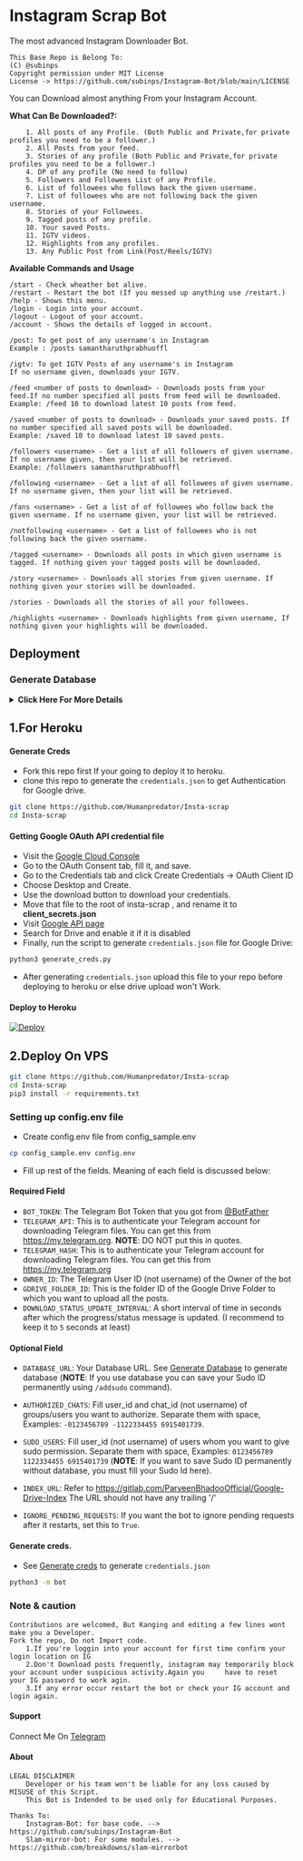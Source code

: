 # Instagram Scrap Bot
The most advanced Instagram Downloader Bot.

```
This Base Repo is Belong To:
(C) @subinps
Copyright permission under MIT License
License -> https://github.com/subinps/Instagram-Bot/blob/main/LICENSE
```


You can Download almost anything From your Instagram Account.

**What Can Be Downloaded?:**
```
    1. All posts of any Profile. (Both Public and Private,for private profiles you need to be a follower.)
    2. All Posts from your feed.
    3. Stories of any profile (Both Public and Private,for private profiles you need to be a follower.)
    4. DP of any profile (No need to follow)
    5. Followers and Followees List of any Profile.
    6. List of followees who follows back the given username.
    7. List of followees who are not following back the given username.
    8. Stories of your Followees.
    9. Tagged posts of any profile.
    10. Your saved Posts.
    11. IGTV videos.
    12. Highlights from any profiles.
    13. Any Public Post from Link(Post/Reels/IGTV)
```

**Available Commands and Usage**
```
/start - Check wheather bot alive.
/restart - Restart the bot (If you messed up anything use /restart.)
/help - Shows this menu.
/login - Login into your account.
/logout - Logout of your account.
/account - Shows the details of logged in account.

/post: To get post of any username's in Instagram
Example : /posts samantharuthprabhuoffl

/igtv: To get IGTV Posts of any username's in Instagram
If no username given, downloads your IGTV.

/feed <number of posts to download> - Downloads posts from your feed.If no number specified all posts from feed will be downloaded.
Example: /feed 10 to download latest 10 posts from feed.

/saved <number of posts to download> - Downloads your saved posts. If no number specified all saved posts will be downloaded.
Example: /saved 10 to download latest 10 saved posts.

/followers <username> - Get a list of all followers of given username. If no username given, then your list will be retrieved.
Example: /followers samantharuthprabhuoffl

/following <username> - Get a list of all followees of given username. If no username given, then your list will be retrieved.

/fans <username> - Get a list of of followees who follow back the given username. If no username given, your list will be retrieved.

/notfollowing <username> - Get a list of followees who is not following back the given username.

/tagged <username> - Downloads all posts in which given username is tagged. If nothing given your tagged posts will be downloaded.

/story <username> - Downloads all stories from given username. If nothing given your stories will be downloaded.

/stories - Downloads all the stories of all your followees.

/highlights <username> - Downloads highlights from given username, If nothing given your highlights will be downloaded.

```
## Deployment

### Generate Database
<details>
    <summary><b>Click Here For More Details</b></summary>

**1. Using ElephantSQL**
- Go to https://elephantsql.com and create account (skip this if you already have **ElephantSQL** account)
- Hit `Create New Instance`
- Follow the further instructions in the screen.
- Hit `Select Region`
- Hit `Review`
- Hit `Create instance`
- Select your database name
- Copy your database url, and fill to `DATABASE_URL` in config

**2. Using Heroku PostgreSQL**
<p><a href="https://dev.to/prisma/how-to-setup-a-free-postgresql-database-on-heroku-1dc1"> <img src="https://img.shields.io/badge/See%20Dev.to-black?style=for-the-badge&logo=dev.to" width="160""/></a></p>

</details>


## 1.For Heroku
    
#### Generate Creds
- Fork this repo first If your going to deploy it to heroku.
- clone this repo to generate the `credentials.json` to get Authentication for Google drive.
    
```sh
git clone https://github.com/Humanpredator/Insta-scrap
cd Insta-scrap
```
 
#### Getting Google OAuth API credential file
- Visit the [Google Cloud Console](https://console.developers.google.com/apis/credentials)
- Go to the OAuth Consent tab, fill it, and save.
- Go to the Credentials tab and click Create Credentials -> OAuth Client ID
- Choose Desktop and Create.
- Use the download button to download your credentials.
- Move that file to the root of insta-scrap , and rename it to **client_secrets.json**
- Visit [Google API page](https://console.developers.google.com/apis/library)
- Search for Drive and enable it if it is disabled
- Finally, run the script to generate `credentials.json` file for Google Drive:

```sh
python3 generate_creds.py
```

- After generating `credentials.json` upload this file to your repo before deploying to heroku or else drive upload won't Work.
    
#### Deploy to Heroku
[![Deploy](https://www.herokucdn.com/deploy/button.svg)](https://heroku.com/deploy)

## 2.Deploy On VPS

```sh
git clone https://github.com/Humanpredator/Insta-scrap
cd Insta-scrap
pip3 install -r requirements.txt
```

### Setting up config.env file
- Create config.env file from config_sample.env

```sh
cp config_sample.env config.env
```
- Fill up rest of the fields. Meaning of each field is discussed below:
#### Required Field
- `BOT_TOKEN`: The Telegram Bot Token that you got from [@BotFather](https://t.me/BotFather)
- `TELEGRAM_API`: This is to authenticate your Telegram account for downloading Telegram files. You can get this from https://my.telegram.org. **NOTE**: DO NOT put this in quotes.
- `TELEGRAM_HASH`: This is to authenticate your Telegram account for downloading Telegram files. You can get this from https://my.telegram.org
- `OWNER_ID`: The Telegram User ID (not username) of the Owner of the bot
- `GDRIVE_FOLDER_ID`: This is the folder ID of the Google Drive Folder to which you want to upload all the posts.
- `DOWNLOAD_STATUS_UPDATE_INTERVAL`: A short interval of time in seconds after which the progress/status message is updated. (I recommend to keep it to `5` seconds at least)  
#### Optional Field
- `DATABASE_URL`: Your Database URL. See [Generate Database](https://github.com/Humanpredator/insta-scrap/tree/master#generate-database) to generate database (**NOTE**: If you use database you can save your Sudo ID permanently using `/addsudo` command).
- `AUTHORIZED_CHATS`: Fill user_id and chat_id (not username) of groups/users you want to authorize. Separate them with space, Examples: `-0123456789 -1122334455 6915401739`.
- `SUDO_USERS`: Fill user_id (not username) of users whom you want to give sudo permission. Separate them with space, Examples: `0123456789 1122334455 6915401739` (**NOTE**: If you want to save Sudo ID permanently without database, you must fill your Sudo Id here).

- `INDEX_URL`: Refer to https://gitlab.com/ParveenBhadooOfficial/Google-Drive-Index The URL should not have any trailing '/'
- `IGNORE_PENDING_REQUESTS`: If you want the bot to ignore pending requests after it restarts, set this to `True`.

#### Generate creds.
- See [Generate creds](https://github.com/Humanpredator/insta-scrap/tree/master#generate-creds) to generate `credentials.json`

```sh
python3 -m bot
```


### Note & caution

```
Contributions are welcomed, But Kanging and editing a few lines wont make you a Developer.
Fork the repo, Do not Import code.    
    1.If you're loggin into your account for first time confirm your login location on IG
    2.Don't Download posts frequently, instagram may temporarily block your account under suspicious activity.Again you     have to reset your IG password to work agin.
    3.If any error occur restart the bot or check your IG account and login again.

```

#### Support
Connect Me On [Telegram](https://t.me/query_realm)

#### About
```
LEGAL DISCLAIMER
    Developer or his team won't be liable for any loss caused by MISUSE of this Script.
    This Bot is Indended to be used only for Educational Purposes.
```
```
Thanks To:
    Instagram-Bot: for base code. --> https://github.com/subinps/Instagram-Bot
    Slam-mirror-bot: For some modules. --> https://github.com/breakdowns/slam-mirrorbot
```
    
